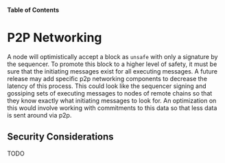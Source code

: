 <!-- START doctoc generated TOC please keep comment here to allow auto update -->
<!-- DON'T EDIT THIS SECTION, INSTEAD RE-RUN doctoc TO UPDATE -->
**Table of Contents**

<!-- END doctoc generated TOC please keep comment here to allow auto update -->

# P2P Networking

A node will optimistically accept a block as `unsafe` with only a signature by the sequencer.
To promote this block to a higher level of safety, it must be sure that the initiating messages
exist for all executing messages. A future release may add specific p2p networking components
to decrease the latency of this process. This could look like the sequencer signing and gossiping
sets of executing messages to nodes of remote chains so that they know exactly what initiating
messages to look for. An optimization on this would involve working with commitments to this data
so that less data is sent around via p2p.

## Security Considerations

TODO
